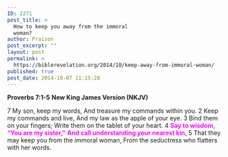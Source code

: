 ```yaml
---
ID: 2271
post_title: >
  How to keep you away from the immoral
  woman?
author: Praison
post_excerpt: ""
layout: post
permalink: >
  https://biblerevelation.org/2014/10/keep-away-from-immoral-woman/
published: true
post_date: 2014-10-07 11:15:28
---
```

<strong>Proverbs 7:1-5</strong>
<strong> New King James Version (NKJV)</strong>

7 My son, keep my words,
And treasure my commands within you.
2 Keep my commands and live,
And my law as the apple of your eye.
3 Bind them on your fingers;
Write them on the tablet of your heart.
4 <span style="color: #ff00ff;"><strong>Say to wisdom, “You are my sister,”</strong></span>
<span style="color: #ff00ff;"><strong> And call understanding your nearest kin</strong></span>,
5 That they may keep you from the immoral woman,
From the seductress who flatters with her words.
